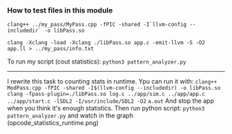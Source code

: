 ### How to test files in this module

```clang++ ../my_pass/MyPass.cpp -fPIC -shared -I`llvm-config --includedir` -o libPass.so```

```clang -Xclang -load -Xclang ./libPass.so app.c -emit-llvm -S -O2 app.ll > ../my_pass/info.txt```

To run my script (cout statistics): 
```python3 pattern_analyzer.py```

---

I rewrite this task to counting stats in runtime. Ypu can run it with:
```clang++ ModPass.cpp -fPIC -shared -I$(llvm-config --includedir) -o libPass.so```
```clang -fpass-plugin=./libPass.so log.c ../app/sim.c ../app/app.c ../app/start.c -lSDL2 -I/usr/include/SDL2 -O2```
```a.out``` 
And stop the app when you think it's enough statistics.
Then run python script: ```python3 pattern_analyzer.py``` and watch in the graph (opcode_statistics_runtime.png)